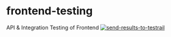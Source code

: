 # frontend-testing
API &amp; Integration Testing of Frontend
[![send-results-to-testrail](https://github.com/IMDA-BTG/frontend-testing/actions/workflows/main.yml/badge.svg)](https://github.com/IMDA-BTG/frontend-testing/actions/workflows/main.yml)
